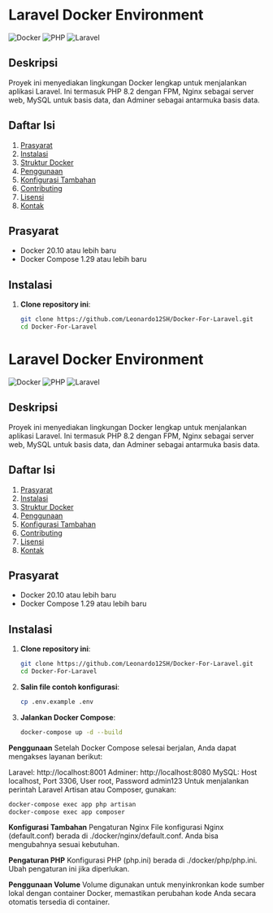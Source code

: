 # Laravel Docker Environment

![Docker](https://img.shields.io/badge/Docker-3.8-blue)
![PHP](https://img.shields.io/badge/PHP-8.2-blue)
![Laravel](https://img.shields.io/badge/Laravel-10.x-orange)

## Deskripsi

Proyek ini menyediakan lingkungan Docker lengkap untuk menjalankan aplikasi Laravel. Ini termasuk PHP 8.2 dengan FPM, Nginx sebagai server web, MySQL untuk basis data, dan Adminer sebagai antarmuka basis data.

## Daftar Isi

1. [Prasyarat](#prasyarat)
2. [Instalasi](#instalasi)
3. [Struktur Docker](#struktur-docker)
4. [Penggunaan](#penggunaan)
5. [Konfigurasi Tambahan](#konfigurasi-tambahan)
6. [Contributing](#contributing)
7. [Lisensi](#lisensi)
8. [Kontak](#kontak)

## Prasyarat

- Docker 20.10 atau lebih baru
- Docker Compose 1.29 atau lebih baru

## Instalasi

1. **Clone repository ini**:
   ```bash
   git clone https://github.com/Leonardo12SH/Docker-For-Laravel.git
   cd Docker-For-Laravel
# Laravel Docker Environment

![Docker](https://img.shields.io/badge/Docker-3.8-blue)
![PHP](https://img.shields.io/badge/PHP-8.2-blue)
![Laravel](https://img.shields.io/badge/Laravel-10.x-orange)

## Deskripsi

Proyek ini menyediakan lingkungan Docker lengkap untuk menjalankan aplikasi Laravel. Ini termasuk PHP 8.2 dengan FPM, Nginx sebagai server web, MySQL untuk basis data, dan Adminer sebagai antarmuka basis data.

## Daftar Isi

1. [Prasyarat](#prasyarat)
2. [Instalasi](#instalasi)
3. [Struktur Docker](#struktur-docker)
4. [Penggunaan](#penggunaan)
5. [Konfigurasi Tambahan](#konfigurasi-tambahan)
6. [Contributing](#contributing)
7. [Lisensi](#lisensi)
8. [Kontak](#kontak)

## Prasyarat

- Docker 20.10 atau lebih baru
- Docker Compose 1.29 atau lebih baru

## Instalasi

1. **Clone repository ini**:
   ```bash
   git clone https://github.com/Leonardo12SH/Docker-For-Laravel.git
   cd Docker-For-Laravel
2. **Salin file contoh konfigurasi**:
   ```bash
   cp .env.example .env
3. **Jalankan Docker Compose**:
   ```bash
   docker-compose up -d --build

**Penggunaan**
Setelah Docker Compose selesai berjalan, Anda dapat mengakses layanan berikut:

Laravel: http://localhost:8001
Adminer: http://localhost:8080
MySQL: Host localhost, Port 3306, User root, Password admin123
Untuk menjalankan perintah Laravel Artisan atau Composer, gunakan:
  ```bash
  docker-compose exec app php artisan
  docker-compose exec app composer
```

**Konfigurasi Tambahan**
Pengaturan Nginx
File konfigurasi Nginx (default.conf) berada di ./docker/nginx/default.conf. Anda bisa mengubahnya sesuai kebutuhan.

**Pengaturan PHP**
Konfigurasi PHP (php.ini) berada di ./docker/php/php.ini. Ubah pengaturan ini jika diperlukan.

**Penggunaan Volume**
Volume digunakan untuk menyinkronkan kode sumber lokal dengan container Docker, memastikan perubahan kode Anda secara otomatis tersedia di container.




